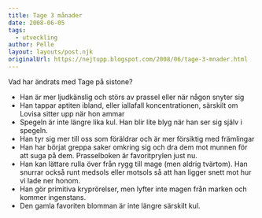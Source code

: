 ```yaml
---
title: Tage 3 månader
date: 2008-06-05
tags: 
  - utveckling	
author: Pelle
layout: layouts/post.njk
originalUrl: https://nejtupp.blogspot.com/2008/06/tage-3-mnader.html
---
```


Vad har ändrats med Tage på sistone?
* Han är mer ljudkänslig och störs av prassel eller när någon snyter sig
* Han tappar aptiten ibland, eller iallafall koncentrationen, särskilt om Lovisa sitter upp när hon ammar
* Spegeln är inte längre lika kul. Han blir lite blyg när han ser sig själv i spegeln.
* Han tyr sig mer till oss som föräldrar och är mer försiktig med främlingar
* Han har börjat greppa saker omkring sig och dra dem mot munnen för att suga på dem. Prasselboken är favoritprylen just nu.
* Han kan lättare rulla över från rygg till mage (men aldrig tvärtom). Han snurrar också runt medsols eller motsols så att han ligger snett mot hur vi lade ner honom.
* Han gör primitiva kryprörelser, men lyfter inte magen från marken och kommer ingenstans.
* Den gamla favoriten blomman är inte längre särskilt kul.

